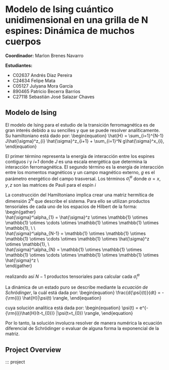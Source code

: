 # Modelo de Ising cuántico unidimensional en una grilla de N espines: Dinámica de muchos cuerpos

$\textbf{Coordinador:}$ Marlon Brenes Navarro

$\textbf{Estudiantes:}$
 
* C02637 Andrés Díaz Pereira 
* C24634 Felipe Mata
* C05127 Julyana Mora García 
* 890465 Patricio Becerra Barrios 
* C27118 Sebastián José Salazar Chaves

## Modelo de Ising

El modelo de Ising para el estudio de la transición ferromagnética es de gran interés debido a su sencilles y que se puede resolver analíticamente. Su hamiltoniano está dado por:
\begin{equation}
\hat{H} = \sum_{i=1}^{N-1} J\hat{\sigma}^z_{i} \hat{\sigma}^z_{i+1} + \sum_{i=1}^N g\hat{\sigma}^x_{i},
\end{equation}

El primer término representa la energía de interacción entre los espines contiguos $\textit{i}$ y $\textit{i+1}$ donde $\textit{J}$ es una escala energética que determina la interacción ferromagnética. El segundo término es la energía de interacción entre los momentos magnéticos y un campo magnético externo, $\textit{g}$ es el parámetro energético del campo trasversal. Los términos $\hat{\sigma}^\alpha_{i}$ donde $\alpha = x,y,z$ son las matrices de Pauli para el espín $\textit{i}$

La construcción del Hamiltoniano implica crear una matriz hermítica de dimensión $2^N$ que describe el sistema. Para ello se utilizan productos tensoriales de cada uno de los espacios de Hilbert de la forma:
\begin{gather}
\
\hat{\sigma}^\alpha_{1} = \hat{\sigma}^z \otimes \mathbb{1} \otimes \mathbb{1} \otimes \cdots \otimes  \mathbb{1} \otimes \mathbb{1} \otimes \mathbb{1}, \\
\\
\
\hat{\sigma}^\alpha_{N-1} = \mathbb{1} \otimes \mathbb{1} \otimes \mathbb{1} \otimes \cdots \otimes  \mathbb{1} \otimes \hat{\sigma}^z \otimes \mathbb{1}, \\
\
\hat{\sigma}^\alpha_{N} = \mathbb{1} \otimes \mathbb{1} \otimes \mathbb{1} \otimes \cdots \otimes  \mathbb{1} \otimes \mathbb{1} \otimes \hat{\sigma}^z \\
\
\end{gather} 

realizando así $N-1$ productos tensoriales para calcular cada $\hat{\sigma}^\alpha_{i}$ 

La dinámica de un estado puro se describe mediante la $\textit{ecuación de Schrödinger}$, la cuál está dada por:
\begin{equation}
\frac{d{\psi}(t)}{dt} = -{\rm{i}} \hat{H}|\psi(t) \rangle,
\end{equation}

cuya solución analítica está dada por:
\begin{equation}
\psi(t) = e^{-{\rm{i}}\hat{H}(t-t_{0})} |\psi(t=t_{0}) \rangle,
\end{equation}

Por lo tanto, la solución involucra resolver de manera numérica la ecuación diferencial de Schrödinger o evaluar de alguna forma la exponencial de la matriz.

## Project Overview

::: project
